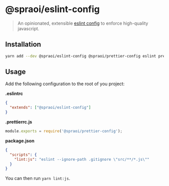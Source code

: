 # @spraoi/eslint-config

> An opinionated, extensible [eslint config](https://eslint.org/docs/developer-guide/shareable-configs) to enforce
> high-quality javascript.

## Installation

```bash
yarn add --dev @spraoi/eslint-config @spraoi/prettier-config eslint prettier
```

## Usage

Add the following configuration to the root of you project:

**.eslintrc**

```json
{
  "extends": ["@spraoi/eslint-config"]
}
```

**.prettierrc.js**

```javascript
module.exports = require('@spraoi/prettier-config');
```

**package.json**

```json
{
  "scripts": {
    "lint:js": "eslint --ignore-path .gitignore \"src/**/*.js\""
  }
}
```

You can then run `yarn lint:js`.
